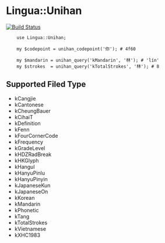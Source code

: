 # Lingua::Unihan

[![Build Status](https://travis-ci.org/fayland/perl6-Lingua-Unihan.svg?branch=master)](https://travis-ci.org/fayland/perl6-Lingua-Unihan)

```
    use Lingua::Unihan;

    my $codepoint = unihan_codepoint('你'); # 4f60

    my $mandarin = unihan_query('kMandarin', '林'); # 'lín'
    my $strokes  = unihan_query('kTotalStrokes', '林'); # 8
```

## Supported Filed Type

 * kCangjie
 * kCantonese
 * kCheungBauer
 * kCihaiT
 * kDefinition
 * kFenn
 * kFourCornerCode
 * kFrequency
 * kGradeLevel
 * kHDZRadBreak
 * kHKGlyph
 * kHangul
 * kHanyuPinlu
 * kHanyuPinyin
 * kJapaneseKun
 * kJapaneseOn
 * kKorean
 * kMandarin
 * kPhonetic
 * kTang
 * kTotalStrokes
 * kVietnamese
 * kXHC1983